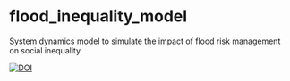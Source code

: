 # flood_inequality_model
System dynamics model to simulate the impact of flood risk management on social inequality

[![DOI](https://zenodo.org/badge/303406291.svg)](https://zenodo.org/badge/latestdoi/303406291)

